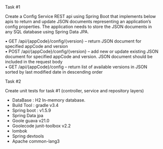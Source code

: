 Task #1

Create a Config Service REST api using Spring Boot that implements below apis to return and update JSON documents representing an application’s config properties.
The application needs to store the JSON documents in any SQL database using Spring Data JPA.
 
• GET /api/{appCode}/config/{version} – return JSON document for specified appCode and version  
• POST /api/{appCode}/config/{version} – add new or update existing JSON document for specified appCode and version. JSON document should be included in the request body  
• GET /api/{appCode}/config – return list of available versions in JSON sorted by last modified date in descending order  
 
 Task #2

Create unit tests for task #1 (controller, service and repository layers)


* DataBase : H2 In-memory database.
* Build Tool : gradle v3.4
* Spring boot : v1.5.9
* Spring Data jpa
* Goole guava v21.0
* Goolecode junit-toolbox v2.2
* lombok
* Spring devtools
* Apache common-lang3
